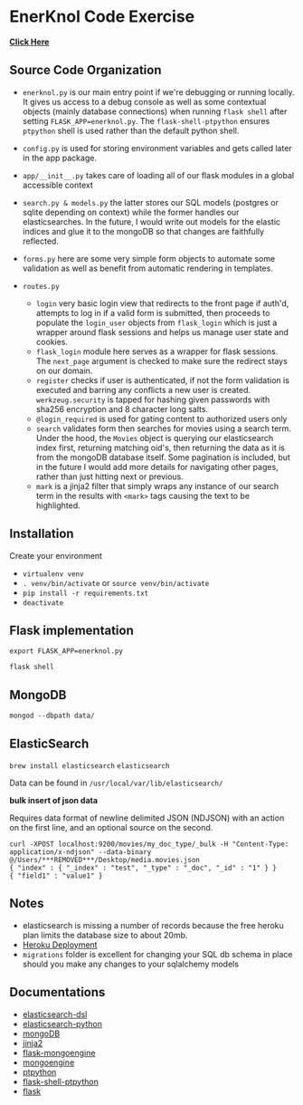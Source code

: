 # EnerKnol Code Exercise

**[Click Here](https://enerknol.herokuapp.com/)**

## Source Code Organization
* `enerknol.py` is our main entry point if we're debugging or running locally. It gives us access to 
a debug console as well as some contextual objects (mainly database connections) when running `flask shell` after setting `FLASK_APP=enerknol.py`.
The `flask-shell-ptpython` ensures `ptpython` shell is used rather than the default python shell.

* `config.py` is used for storing environment variables and gets called later in the app package.

* `app/__init__.py` takes care of loading all of our flask modules in a global accessible context
* `search.py & models.py` the latter stores our SQL models (postgres or sqlite depending on context) while
the former handles our elasticsearches. In the future, I would write out models for the elastic indices
and glue it to the mongoDB so that changes are faithfully reflected.
* `forms.py`  here are some very simple form objects to automate some validation as well as benefit from automatic
rendering in templates.
* `routes.py` 
    - `login` very basic login view that redirects to the front page if auth'd, attempts to log in if 
    a valid form is submitted, then proceeds to populate the `login_user` objects from `flask_login` which is
    just a wrapper around flask sessions and helps us manage user state and cookies.
    - `flask_login` module here serves as a wrapper for flask sessions. The `next_page` argument
    is checked to make sure the redirect stays on our domain.
    - `register` checks if user is authenticated, if not the form validation is executed and barring any conflicts
    a new user is created. `werkzeug.security` is tapped for hashing given passwords with sha256 encryption and 8 character
    long salts.
    - `@login_required` is used for gating content to authorized users only
    - `search` validates form then searches for movies using a search term. Under the hood, the `Movies` object
    is querying our elasticsearch index first, returning matching oid's, then returning the data as it is from 
    the mongoDB database itself. Some pagination is included, but in the future I would add more details for navigating
    other pages, rather than just hitting next or previous.
    - `mark` is a jinja2 filter that simply wraps any instance of our search term in the results with `<mark>` tags
    causing the text to be highlighted.

## Installation
Create your environment
 * `virtualenv venv`
 * `. venv/bin/activate` or `source venv/bin/activate`
 * `pip install -r requirements.txt`
 * `deactivate`

## Flask implementation
`export FLASK_APP=enerknol.py`

`flask shell`

## MongoDB
`mongod --dbpath data/`

## ElasticSearch
`brew install elasticsearch`
`elasticsearch`

Data can be found in `/usr/local/var/lib/elasticsearch/`

**bulk insert of json data**

Requires data format of newline delimited JSON (NDJSON) with an action on the 
first line, and an optional source on the second.


```text
curl -XPOST localhost:9200/movies/my_doc_type/_bulk -H "Content-Type: application/x-ndjson" --data-binary @/Users/***REMOVED***/Desktop/media.movies.json
{ "index" : { "_index" : "test", "_type" : "_doc", "_id" : "1" } }
{ "field1" : "value1" }
```

## Notes
* elasticsearch is missing a number of records because the free heroku plan limits the database size to about 20mb.
* [Heroku Deployment](https://enerknol.herokuapp.com/)
* `migrations` folder is excellent for changing your SQL db schema in place should you make any changes to your sqlalchemy models


## Documentations
* [elasticsearch-dsl](https://elasticsearch-dsl.readthedocs.io/)
* [elasticsearch-python](https://elasticsearch-py.readthedocs.io/en/master/)
* [mongoDB](https://docs.mongodb.com)
* [jinja2](http://jinja.pocoo.org/docs/2.10/)
* [flask-mongoengine](https://github.com/MongoEngine/flask-mongoengine)
* [mongoengine](http://docs.mongoengine.org/guide/)
* [ptpython](https://github.com/jonathanslenders/ptpython)
* [flask-shell-ptpython](https://github.com/jacquerie/flask-shell-ptpython)
* [flask](http://flask.pocoo.org/docs/0.12/)